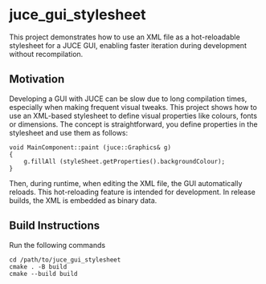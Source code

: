 # juce_gui_stylesheet

This project demonstrates how to use an XML file as a hot-reloadable stylesheet for a JUCE GUI, enabling faster iteration during development without recompilation.

## Motivation
Developing a GUI with JUCE can be slow due to long compilation times, especially when making frequent visual tweaks. This project shows how to use an XML-based stylesheet to define visual properties like colours, fonts or dimensions. The concept is straightforward, you define properties in the stylesheet and use them as follows:

```
void MainComponent::paint (juce::Graphics& g)
{
    g.fillAll (styleSheet.getProperties().backgroundColour);
}
```

Then, during runtime, when editing the XML file, the GUI automatically reloads. This hot-reloading feature is intended for development. In release builds, the XML is embedded as binary data.

## Build Instructions

Run the following commands

```
cd /path/to/juce_gui_stylesheet
cmake . -B build
cmake --build build
```

